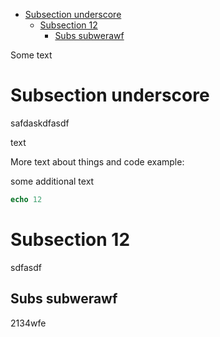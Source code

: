 - [Subsection underscore](#org2e827d8)
  - [Subsection 12](#org7d21421)
    - [Subs subwerawf](#orgc906d3f)

Some text


<a id="org2e827d8"></a>

# Subsection underscore

safdaskdfasdf

text

More text about things and code example:

some additional text

```nim
echo 12
```


<a id="org7d21421"></a>

# Subsection 12

sdfasdf


<a id="orgc906d3f"></a>

## Subs subwerawf

2134wfe
